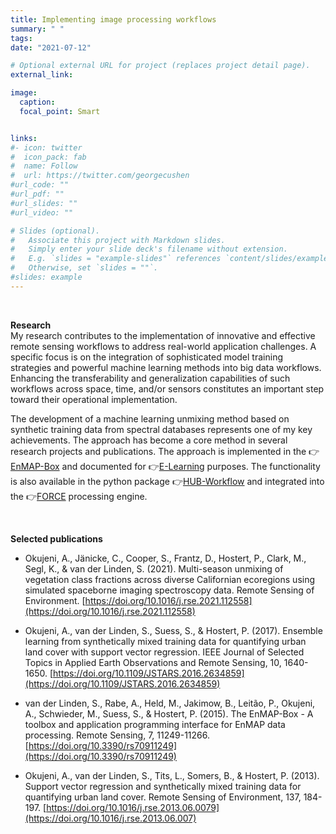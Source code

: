 ```yaml
---
title: Implementing image processing workflows
summary: " "
tags:
date: "2021-07-12"

# Optional external URL for project (replaces project detail page).
external_link:

image:
  caption: 
  focal_point: Smart


links:
#- icon: twitter
#  icon_pack: fab
#  name: Follow
#  url: https://twitter.com/georgecushen
#url_code: ""
#url_pdf: ""
#url_slides: ""
#url_video: ""

# Slides (optional).
#   Associate this project with Markdown slides.
#   Simply enter your slide deck's filename without extension.
#   E.g. `slides = "example-slides"` references `content/slides/example-slides.md`.
#   Otherwise, set `slides = ""`.
#slides: example
---
```

<br />

**Research**<br />
My research contributes to the implementation of innovative and effective remote sensing workflows to address real-world application challenges. A specific focus is on the integration of sophisticated model training strategies and powerful machine learning methods into big data workflows. Enhancing the transferability and generalization capabilities of such workflows across space, time, and/or sensors constitutes an important step toward their operational implementation. <br />

The development of a machine learning unmixing method based on synthetic training data from spectral databases represents one of my key achievements. The approach has become a core method in several research projects and publications. The approach is implemented in the 👉[EnMAP-Box](https://enmap-box.readthedocs.io/en/latest/) and documented for 👉[E-Learning](https://enmap-box.readthedocs.io/en/latest/usr_section/application_tutorials/urban_unmixing/tutorial.html) purposes. The functionality is also available in the python package 👉[HUB-Workflow](http://hub-workflow.readthedocs.io) and integrated into the 👉[FORCE](https://force-eo.readthedocs.io/en/latest/index.html) processing engine. 


<br />

**Selected publications**<br />

* Okujeni, A., Jänicke, C., Cooper, S., Frantz, D., Hostert, P., Clark, M., Segl, K., & van der Linden, S. (2021). Multi-season unmixing of vegetation class fractions across diverse Californian ecoregions using simulated spaceborne imaging spectroscopy data. Remote Sensing of Environment. [https://doi.org/10.1016/j.rse.2021.112558](https://doi.org/10.1016/j.rse.2021.112558) 

* Okujeni, A., van der Linden, S., Suess, S., & Hostert, P. (2017). Ensemble learning from synthetically mixed training data for quantifying urban land cover with support vector regression. IEEE Journal of Selected Topics in Applied Earth Observations and Remote Sensing, 10, 1640-1650. [https://doi.org/10.1109/JSTARS.2016.2634859](https://doi.org/10.1109/JSTARS.2016.2634859)

* van der Linden, S., Rabe, A., Held, M., Jakimow, B., Leitão, P., Okujeni, A., Schwieder, M., Suess, S., & Hostert, P. (2015). The EnMAP-Box - A toolbox and application programming interface for EnMAP data processing. Remote Sensing, 7, 11249-11266. [https://doi.org/10.3390/rs70911249](https://doi.org/10.3390/rs70911249)

* Okujeni, A., van der Linden, S., Tits, L., Somers, B., & Hostert, P. (2013). Support vector regression and synthetically mixed training data for quantifying urban land cover. Remote Sensing of Environment, 137, 184-197. [https://doi.org/10.1016/j.rse.2013.06.0079](https://doi.org/10.1016/j.rse.2013.06.007)